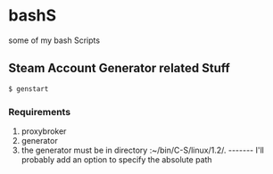 # bashS
some of my bash Scripts

## Steam Account Generator related Stuff
```bash
$ genstart
```
### Requirements
1. proxybroker
1. generator
1. the generator must be in directory :~/bin/C-S/linux/1.2/. ------- I'll probably add an option to specify the absolute path
